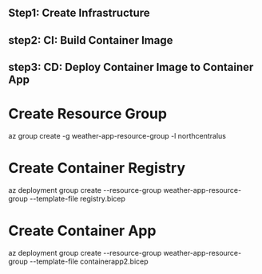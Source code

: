 
## Step1: Create Infrastructure
## step2: CI: Build Container Image
## step3: CD: Deploy Container Image to Container App


# Create Resource Group
az group create -g weather-app-resource-group -l northcentralus

# Create Container Registry
az deployment group create --resource-group weather-app-resource-group --template-file registry.bicep

# Create Container App
az deployment group create --resource-group weather-app-resource-group --template-file containerapp2.bicep